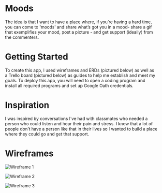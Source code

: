 # Moods

The idea is that I want to have a place where, if you’re having a hard time, you can come to 'moods' and share what’s got you in a mood- share a gif that exemplifies your mood, post a picture - and get support (ideally) from the commenters.

# Getting Started

To create this app, I used wireframes and ERDs (pictured below) as well as a Trello board (pictured below) as guides to help me establish and meet my goals. To deploy this app, you will need to open a coding program and install all required programs and set up Google Oath credentials.

# Inspiration

I was inspired by conversations I've had with classmates who needed a person who could listen and hear their pain and stress. I know that a lot of people don't have a person like that in their lives so I wanted to build a place where they could go and get that support.

# Wireframes

![Wireframe 1](./images/Wireframe-Page1.png)

![Wireframe 2](./images/Wireframe-Page2.png)

![Wireframe 3](./images/Wireframe-Page3.png)




